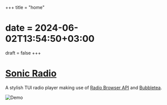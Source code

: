 +++
title = "home"
# date = 2024-06-02T13:54:50+03:00
draft = false
+++

# [Sonic Radio](./projects/sonic-radio)

A stylish TUI radio player making use of [Radio Browser API](https://www.radio-browser.info/) and [Bubbletea](https://github.com/charmbracelet/bubbletea).

<!-- ![ Demo](/sonicradio.png) -->
![ Demo](/demo.gif)